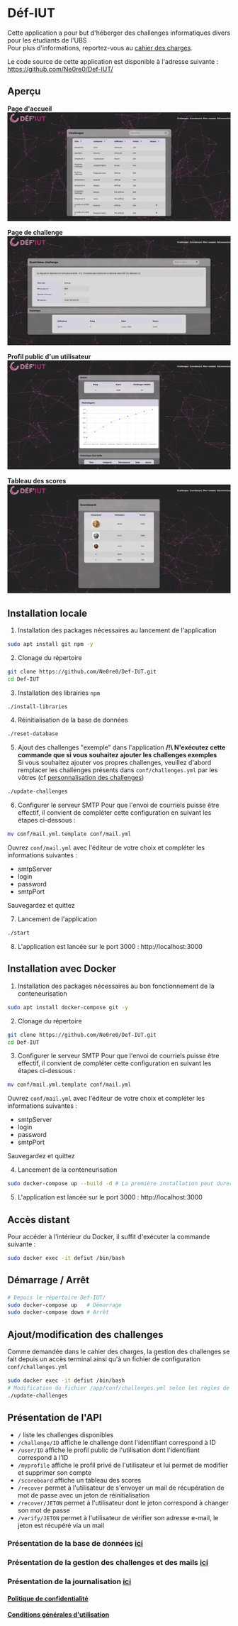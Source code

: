 # Déf-IUT

Cette application a pour but d'héberger des challenges informatiques divers pour les étudiants de l'UBS  
Pour plus d'informations, reportez-vous au [cahier des charges](./documents/cahier_des_charges.pdf).

Le code source de cette application est disponible à l'adresse suivante : https://github.com/Ne0re0/Def-IUT/
## Aperçu

**Page d'accueil**
![Accueil](img/index.png)

**Page de challenge**
![Challenge](img/challenge.png)

**Profil public d'un utilisateur**
![Profil utilisateur](img/user.png)

**Tableau des scores**
![scoreboard.png](img/scoreboard.png)
## Installation locale
1. Installation des packages nécessaires au lancement de l'application

```bash
sudo apt install git npm -y
```

2. Clonage du répertoire

```bash
git clone https://github.com/Ne0re0/Def-IUT.git
cd Def-IUT
```

3. Installation des librairies `npm`

```bash
./install-libraries
```

4. Réinitialisation de la base de données

```bash
./reset-database
```

5. Ajout des challenges "exemple" dans l'application
**/!\\ N'exécutez cette commande que si vous souhaitez ajouter les challenges exemples**  
Si vous souhaitez ajouter vos propres challenges, veuillez d'abord remplacer les challenges présents dans `conf/challenges.yml` par les vôtres (cf [personnalisation des challenges](./conf/README.md))
```bash
./update-challenges
```

6. Configurer le serveur SMTP
Pour que l'envoi de courriels puisse être effectif, il convient de compléter cette configuration en suivant les étapes ci-dessous :
```bash
mv conf/mail.yml.template conf/mail.yml
```
Ouvrez `conf/mail.yml` avec l'éditeur de votre choix et compléter les informations suivantes :
- smtpServer
- login
- password
- smtpPort

Sauvegardez et quittez

7. Lancement de l'application

```bash
./start
```

8. L'application est lancée sur le port 3000 :  http://localhost:3000
## Installation avec Docker

1. Installation des packages nécessaires au bon fonctionnement de la conteneurisation

```bash
sudo apt install docker-compose git -y
```

2. Clonage du répertoire

```bash
git clone https://github.com/Ne0re0/Def-IUT.git
cd Def-IUT
```

3. Configurer le serveur SMTP
Pour que l'envoi de courriels puisse être effectif, il convient de compléter cette configuration en suivant les étapes ci-dessous :
```bash
mv conf/mail.yml.template conf/mail.yml
```
Ouvrez `conf/mail.yml` avec l'éditeur de votre choix et compléter les informations suivantes :
- smtpServer
- login
- password
- smtpPort

Sauvegardez et quittez


4. Lancement de la conteneurisation

```bash
sudo docker-compose up --build -d # La première installation peut durer un certain moment en fonction de votre débit
```

5. L'application est lancée sur le port 3000 :  http://localhost:3000

## Accès distant

Pour accéder à l'intérieur du Docker, il suffit d'exécuter la commande suivante : 

```bash
sudo docker exec -it defiut /bin/bash
```

## Démarrage / Arrêt

```bash
# Depuis le répertoire Def-IUT/
sudo docker-compose up   # Démarrage
sudo docker-compose down # Arrêt
```

## Ajout/modification des challenges

Comme demandée dans le cahier des charges, la gestion des challenges se fait depuis un accès terminal ainsi qu'à un fichier de configuration `conf/challenges.yml`

```bash
sudo docker exec -it defiut /bin/bash
# Modification du fichier /app/conf/challenges.yml selon les règles de sa documentation (à l'intérieur du fichier)
./update-challenges
```

## Présentation de l'API

- `/` liste les challenges disponibles
- `/challenge/ID` affiche le challenge dont l'identifiant correspond à ID
- `/user/ID` affiche le profil public de l'utilisation dont l'identifiant correspond à l'ID
- `/myprofile` affiche le profil privé de l'utilisateur et lui permet de modifier et supprimer son compte
- `/scoreboard` affiche un tableau des scores
- `/recover` permet à l'utilisateur de s'envoyer un mail de récupération de mot de passe avec un jeton de réinitialisation
- `/recover/JETON` permet à l'utilisateur dont le jeton correspond à changer son mot de passe 
- `/verify/JETON` permet à l'utilisateur de vérifier son adresse e-mail, le jeton est récupéré via un mail

### Présentation de la base de données [ici](./src/database/README.md)
### Présentation de la gestion des challenges et des mails [ici](./conf/README.md)
### Présentation de la journalisation [ici](./log/README.md)

#### [Politique de confidentialité](./documents/confidentialité.pdf)
#### [Conditions générales d'utilisation](./documents/utilisation.pdf)
